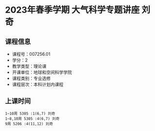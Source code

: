 # 2023年春季学期 大气科学专题讲座 刘奇






## 课程信息

- 课程号：007256.01
- 学分：2
- 教学类型：理论课
- 开课单位：地球和空间科学学院
- 课程类别：专业选修
- 课程层次：本科计划内课程

## 上课时间

```
1~10周 5305 :1(6,7) 刘奇
1~8,10周 5305 :4(6,7) 刘奇
9周 5206 :4(11,12) 刘奇
```

